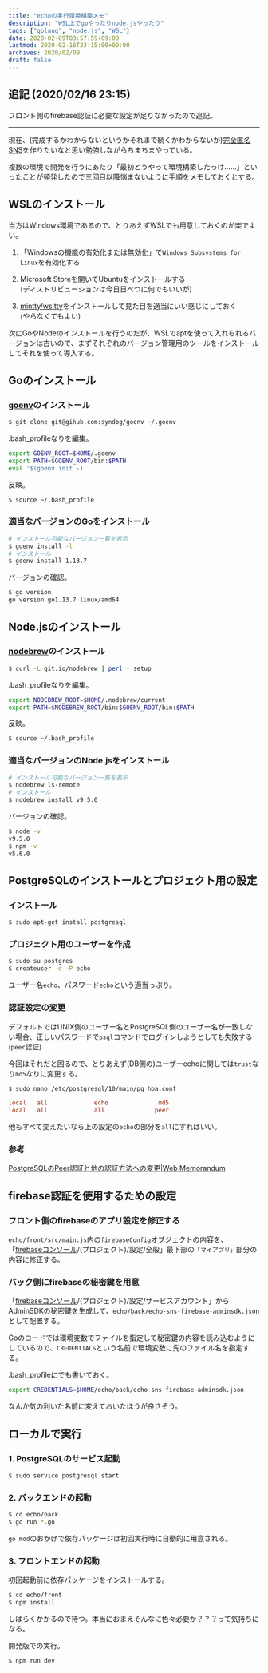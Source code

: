 ```yaml
---
title: "echoの実行環境構築メモ"
description: "WSL上でgoやったりnode.jsやったり"
tags: ["golang", "node.js", "WSL"]
date: 2020-02-09T03:57:59+09:00
lastmod: 2020-02-16T23:15:00+09:00
archives: 2020/02/09
draft: false
---
```


## 追記 (2020/02/16 23:15)

フロント側のfirebase認証に必要な設定が足りなかったので追記。

---

現在、(完成するかわからないというかそれまで続くかわからないが)[完全匿名SNS](https://github.com/suihan74/echo)を作りたいなと思い勉強しながらちまちまやっている。

複数の環境で開発を行うにあたり「最初どうやって環境構築したっけ……」といったことが頻発したので三回目以降悩まないように手順をメモしておくとする。

## WSLのインストール

当方はWindows環境であるので、とりあえずWSLでも用意しておくのが楽でよい。

1. 「Windowsの機能の有効化または無効化」で`Windows Subsystems for Linux`を有効化する

2. Microsoft Storeを開いてUbuntuをインストールする  
   (ディストリビューションは今日日べつに何でもいいが)

3. [mintty/wsltty](https://github.com/mintty/wsltty)をインストールして見た目を適当にいい感じにしておく  
   (やらなくてもよい)

次にGoやNodeのインストールを行うのだが、WSLでaptを使って入れられるバージョンは古いので、まずそれぞれのバージョン管理用のツールをインストールしてそれを使って導入する。

## Goのインストール

### [goenv](https://github.com/syndbg/goenv)のインストール

```sh
$ git clone git@gihub.com:syndbg/goenv ~/.goenv
```

.bash_profileなりを編集。

```sh
export GOENV_ROOT=$HOME/.goenv
export PATH=$GOENV_ROOT/bin:$PATH
eval '$(goenv init -)'
```

反映。

```sh
$ source ~/.bash_profile
```

### 適当なバージョンのGoをインストール

```sh
# インストール可能なバージョン一覧を表示
$ goenv install -l
# インストール
$ goenv install 1.13.7
```

バージョンの確認。

```sh
$ go version
go version go1.13.7 linux/amd64
```

## Node.jsのインストール

### [nodebrew](https://github.com/hokaccha/nodebrew)のインストール

```sh
$ curl -L git.io/nodebrew | perl - setup
```

.bash_profileなりを編集。

```sh
export NODEBREW_ROOT=$HOME/.nodebrew/current
export PATH=$NODEBREW_ROOT/bin:$GOENV_ROOT/bin:$PATH
```

反映。

```sh
$ source ~/.bash_profile
```

### 適当なバージョンのNode.jsをインストール

```sh
# インストール可能なバージョン一覧を表示
$ nodebrew ls-remote
# インストール
$ nodebrew install v9.5.0
```

バージョンの確認。

```sh
$ node -v
v9.5.0
$ npm -v
v5.6.0
```

## PostgreSQLのインストールとプロジェクト用の設定

### インストール

```sh
$ sudo apt-get install postgresql
```

### プロジェクト用のユーザーを作成

```sh
$ sudo su postgres
$ createuser -d -P echo
```

ユーザー名`echo`、パスワード`echo`という適当っぷり。

### 認証設定の変更

デフォルトではUNIX側のユーザー名とPostgreSQL側のユーザー名が一致しない場合、正しいパスワードで`psql`コマンドでログインしようとしても失敗する(`peer`認証)

今回はそれだと困るので、とりあえず(DB側の)ユーザーechoに関しては`trust`なり`md5`なりに変更する。

```sh
$ sudo nano /etc/postgresql/10/main/pg_hba.conf
```

```conf {linenos=table, linenostart=90}
local   all             echo              md5
local   all             all              peer
```

他もすべて変えたいなら上の設定の`echo`の部分を`all`にすればいい。

### 参考

[PostgreSQLのPeer認証と他の認証方法への変更|Web Memorandum](http://www.utsushiiro.jp/blog/archives/327)

## firebase認証を使用するための設定

### フロント側のfirebaseのアプリ設定を修正する

`echo/front/src/main.js`内の`firebaseConfig`オブジェクトの内容を、  
「[firebaseコンソール](https://console.firebase.google.com/)/(プロジェクト)/設定/全般」最下部の`「マイアプリ」`部分の内容に修正する。

### バック側にfirebaseの秘密鍵を用意

「[firebaseコンソール](https://console.firebase.google.com/)/(プロジェクト)/設定/サービスアカウント」からAdminSDKの秘密鍵を生成して、`echo/back/echo-sns-firebase-adminsdk.json`として配置する。

Goのコードでは環境変数でファイルを指定して秘密鍵の内容を読み込むようにしているので、`CREDENTIALS`という名前で環境変数に先のファイル名を指定する。

.bash_profileにでも書いておく。

```sh
export CREDENTIALS=$HOME/echo/back/echo-sns-firebase-adminsdk.json
```

なんか気の利いた名前に変えておいたほうが良さそう。

## ローカルで実行

### 1. PostgreSQLのサービス起動

```sh
$ sudo service postgresql start
```

### 2. バックエンドの起動

```sh
$ cd echo/back
$ go run *.go
```

`go mod`のおかげで依存パッケージは初回実行時に自動的に用意される。

### 3. フロントエンドの起動

初回起動前に依存パッケージをインストールする。

```sh
$ cd echo/front
$ npm install
```

しばらくかかるので待つ。本当におまえそんなに色々必要か？？？って気持ちになる。

開発版での実行。

```sh
$ npm run dev
```
